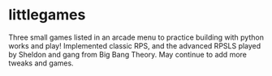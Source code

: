 # littlegames
Three small games listed in an arcade menu to practice building with python works and play! Implemented classic RPS, and the advanced RPSLS played by Sheldon and gang from Big Bang Theory. May continue to add more tweaks and games.

